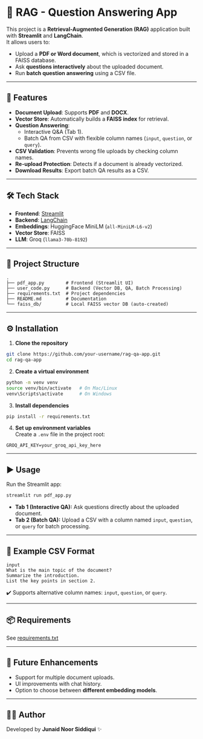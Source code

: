 # 📘 RAG - Question Answering App  

This project is a **Retrieval-Augmented Generation (RAG)** application built with **Streamlit** and **LangChain**.  
It allows users to:  
- Upload a **PDF or Word document**, which is vectorized and stored in a FAISS database.  
- Ask **questions interactively** about the uploaded document.  
- Run **batch question answering** using a CSV file.  

---

## 🚀 Features  
- **Document Upload**: Supports **PDF** and **DOCX**.  
- **Vector Store**: Automatically builds a **FAISS index** for retrieval.  
- **Question Answering**:  
  - Interactive Q&A (Tab 1).  
  - Batch QA from CSV with flexible column names (`input`, `question`, or `query`).  
- **CSV Validation**: Prevents wrong file uploads by checking column names.  
- **Re-upload Protection**: Detects if a document is already vectorized.  
- **Download Results**: Export batch QA results as a CSV.  

---

## 🛠️ Tech Stack  
- **Frontend**: [Streamlit](https://streamlit.io/)  
- **Backend**: [LangChain](https://www.langchain.com/)  
- **Embeddings**: HuggingFace MiniLM (`all-MiniLM-L6-v2`)  
- **Vector Store**: FAISS  
- **LLM**: Groq (`llama3-70b-8192`)  

---

## 📂 Project Structure  
```
.
├── pdf_app.py        # Frontend (Streamlit UI)
├── user_code.py      # Backend (Vector DB, QA, Batch Processing)
├── requirements.txt  # Project dependencies
├── README.md         # Documentation
└── faiss_db/         # Local FAISS vector DB (auto-created)
```

---

## ⚙️ Installation  

1. **Clone the repository**  
```bash
git clone https://github.com/your-username/rag-qa-app.git
cd rag-qa-app
```

2. **Create a virtual environment**  
```bash
python -m venv venv
source venv/bin/activate   # On Mac/Linux
venv\Scripts\activate      # On Windows
```

3. **Install dependencies**  
```bash
pip install -r requirements.txt
```

4. **Set up environment variables**  
Create a `.env` file in the project root:  
```
GROQ_API_KEY=your_groq_api_key_here
```

---

## ▶️ Usage  

Run the Streamlit app:  
```bash
streamlit run pdf_app.py
```

- **Tab 1 (Interactive QA):** Ask questions directly about the uploaded document.  
- **Tab 2 (Batch QA):** Upload a CSV with a column named `input`, `question`, or `query` for batch processing.  

---

## 📝 Example CSV Format  
```csv
input
What is the main topic of the document?
Summarize the introduction.
List the key points in section 2.
```

✔️ Supports alternative column names: `input`, `question`, or `query`.  

---

## 📦 Requirements  

See [requirements.txt](./requirements.txt)  

---

## 🔮 Future Enhancements  
- Support for multiple document uploads.  
- UI improvements with chat history.  
- Option to choose between **different embedding models**.  

---

## 👨‍💻 Author  
Developed by **Junaid Noor Siddiqui** ✨  
